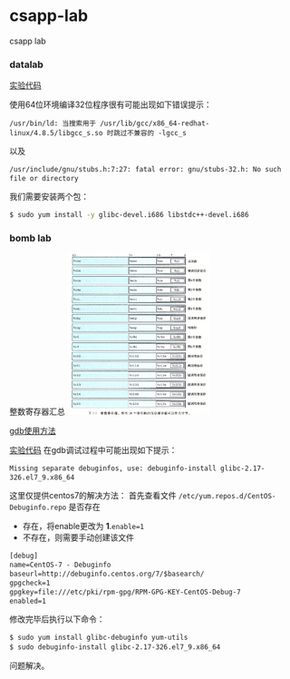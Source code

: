 # csapp-lab
csapp lab

### datalab

[实验代码](http://csapp.cs.cmu.edu/3e/datalab-handout.tar)

使用64位环境编译32位程序很有可能出现如下错误提示：
```
/usr/bin/ld: 当搜索用于 /usr/lib/gcc/x86_64-redhat-linux/4.8.5/libgcc_s.so 时跳过不兼容的 -lgcc_s
```
以及
```
/usr/include/gnu/stubs.h:7:27: fatal error: gnu/stubs-32.h: No such file or directory
```

我们需要安装两个包：
```bash
$ sudo yum install -y glibc-devel.i686 libstdc++-devel.i686
```


### bomb lab

整数寄存器汇总
<img src="r.png" width="50%" />

[gdb使用方法](http://csapp.cs.cmu.edu/3e/docs/gdbnotes-x86-64.pdf)

[实验代码](http://csapp.cs.cmu.edu/3e/bomb.tar)
在gdb调试过程中可能出现如下提示：
```
Missing separate debuginfos, use: debuginfo-install glibc-2.17-326.el7_9.x86_64
```
这里仅提供centos7的解决方法：
首先查看文件 `/etc/yum.repos.d/CentOS-Debuginfo.repo` 是否存在
- 存在，将enable更改为 **1**.`enable=1`
- 不存在，则需要手动创建该文件
```
[debug]
name=CentOS-7 - Debuginfo
baseurl=http://debuginfo.centos.org/7/$basearch/ 
gpgcheck=1
gpgkey=file:///etc/pki/rpm-gpg/RPM-GPG-KEY-CentOS-Debug-7 
enabled=1
```

修改完毕后执行以下命令：
```bash
$ sudo yum install glibc-debuginfo yum-utils
$ sudo debuginfo-install glibc-2.17-326.el7_9.x86_64
```

问题解决。

